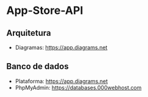 # App-Store-API

## Arquitetura
- Diagramas: https://app.diagrams.net

## Banco de dados
- Plataforma: https://app.diagrams.net
- PhpMyAdmin: https://databases.000webhost.com
